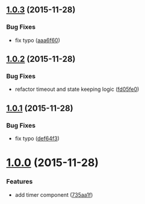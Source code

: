 <a name="1.0.3"></a>
## [1.0.3](https://github.com/troch/deku-timer/compare/v1.0.2...v1.0.3) (2015-11-28)


### Bug Fixes

* fix typo ([aaa6f60](https://github.com/troch/deku-timer/commit/aaa6f60))



<a name="1.0.2"></a>
## [1.0.2](https://github.com/troch/deku-timer/compare/v1.0.1...v1.0.2) (2015-11-28)


### Bug Fixes

* refactor timeout and state keeping logic ([fd05fe0](https://github.com/troch/deku-timer/commit/fd05fe0))



<a name="1.0.1"></a>
## [1.0.1](https://github.com/troch/deku-timer/compare/v1.0.0...v1.0.1) (2015-11-28)


### Bug Fixes

* fix typo ([def64f3](https://github.com/troch/deku-timer/commit/def64f3))



<a name="1.0.0"></a>
# [1.0.0](https://github.com/troch/deku-timer/compare/735aa1f...v1.0.0) (2015-11-28)


### Features

* add timer component ([735aa1f](https://github.com/troch/deku-timer/commit/735aa1f))



